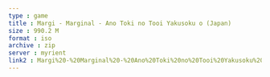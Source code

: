 ```yaml
---
type : game
title : Margi - Marginal - Ano Toki no Tooi Yakusoku o (Japan)
size : 990.2 M
format : iso
archive : zip
server : myrient
link2 : Margi%20-%20Marginal%20-%20Ano%20Toki%20no%20Tooi%20Yakusoku%20o%20%28Japan%29
---
```

